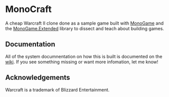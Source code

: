 # MonoCraft

A cheap Warcraft II clone done as a sample game built with [MonoGame](https://github.com/MonoGame/MonoGame) and the [MonoGame.Extended](https://github.com/craftworkgames/MonoGame.Extended) library to dissect and teach about building games.

## Documentation

All of the system documnentation on how this is built is documented on the [wiki](https://github.com/bsimser/MonoCraft/wiki). If you see something missing or want more infomation, let me know!

## Acknowledgements

Warcraft is a trademark of Blizzard Entertainment.
